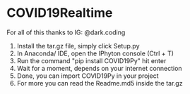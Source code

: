 # COVID19Realtime
For all of this thanks to IG: @dark.coding

1. Install the tar.gz file, simply click Setup.py
2. In Anaconda/ IDE, open the IPhyton console (Ctrl + T)
3. Run the command "pip install COVID19Py" hit enter
4. Wait for a moment, depends on your internet connection
5. Done, you can import COVID19Py in your project
6. For more you can read the Readme.md5 inside the tar.gz
